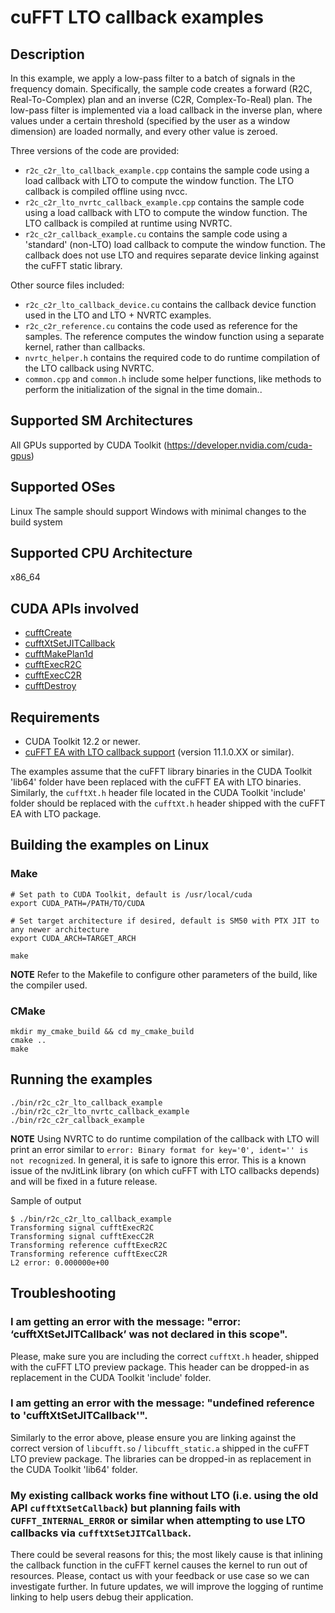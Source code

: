 # cuFFT LTO callback examples

## Description

In this example, we apply a low-pass filter to a batch of signals in the frequency domain. Specifically, the sample code creates a forward (R2C, Real-To-Complex) plan and an inverse (C2R, Complex-To-Real) plan. The low-pass filter is implemented via a load callback in the inverse plan, where values under a certain threshold (specified by the user as a window dimension) are loaded normally, and every other value is zeroed.

Three versions of the code are provided:
* `r2c_c2r_lto_callback_example.cpp` contains the sample code using a load callback with LTO to compute the window function. The LTO callback is compiled offline using nvcc.
* `r2c_c2r_lto_nvrtc_callback_example.cpp` contains the sample code using a load callback with LTO to compute the window function. The LTO callback is compiled at runtime using NVRTC.
* `r2c_c2r_callback_example.cu` contains the sample code using a 'standard' (non-LTO) load callback to compute the window function. The callback does not use LTO and requires separate device linking against the cuFFT static library.

Other source files included:
* `r2c_c2r_lto_callback_device.cu` contains the callback device function used in the LTO and LTO + NVRTC examples.
* `r2c_c2r_reference.cu` contains the code used as reference for the samples. The reference computes the window function using a separate kernel, rather than callbacks.
* `nvrtc_helper.h` contains the required code to do runtime compilation of the LTO callback using NVRTC.
* `common.cpp` and `common.h` include some helper functions, like methods to perform the initialization of the signal in the time domain..

## Supported SM Architectures

All GPUs supported by CUDA Toolkit (https://developer.nvidia.com/cuda-gpus)

## Supported OSes

Linux
The sample should support Windows with minimal changes to the build system

## Supported CPU Architecture

x86_64

## CUDA APIs involved
- [cufftCreate](https://docs.nvidia.com/cuda/cufft/index.html#function-cufftcreate)
- [cufftXtSetJITCallback]()
- [cufftMakePlan1d](https://docs.nvidia.com/cuda/cufft/index.html#function-cufftmakeplan1d)
- [cufftExecR2C](https://docs.nvidia.com/cuda/cufft/index.html#functions-cufftexecr2c-and-cufftexecd2z)
- [cufftExecC2R](https://docs.nvidia.com/cuda/cufft/index.html#functions-cufftexecc2r-and-cufftexecz2d)
- [cufftDestroy](https://docs.nvidia.com/cuda/cufft/index.html#function-cufftdestroy)

## Requirements
- CUDA Toolkit 12.2 or newer.
- [cuFFT EA with LTO callback support](https://developer.nvidia.com/cufftea) (version 11.1.0.XX or similar).

The examples assume that the cuFFT library binaries in the CUDA Toolkit 'lib64' folder have been replaced with the cuFFT EA with LTO binaries. Similarly, the `cufftXt.h` header file located in the CUDA Toolkit 'include' folder should be replaced with the `cufftXt.h` header shipped with the cuFFT EA with LTO package.

## Building the examples on Linux

### Make
```
# Set path to CUDA Toolkit, default is /usr/local/cuda
export CUDA_PATH=/PATH/TO/CUDA

# Set target architecture if desired, default is SM50 with PTX JIT to any newer architecture
export CUDA_ARCH=TARGET_ARCH

make
```
**NOTE** Refer to the Makefile to configure other parameters of the build, like the compiler used.

### CMake
```
mkdir my_cmake_build && cd my_cmake_build
cmake ..
make
```

## Running the examples
```
./bin/r2c_c2r_lto_callback_example
./bin/r2c_c2r_lto_nvrtc_callback_example
./bin/r2c_c2r_callback_example
```

**NOTE** Using NVRTC to do runtime compilation of the callback with LTO will print an error similar to `error: Binary format for key='0', ident='' is not recognized`. In general, it is safe to ignore this error. This is a known issue of the nvJitLink library (on which cuFFT with LTO callbacks depends) and will be fixed in a future release.

Sample of output

```
$ ./bin/r2c_c2r_lto_callback_example 
Transforming signal cufftExecR2C
Transforming signal cufftExecC2R
Transforming reference cufftExecR2C
Transforming reference cufftExecC2R
L2 error: 0.000000e+00
```

## Troubleshooting
### I am getting an error with the message: "error: ‘cufftXtSetJITCallback’ was not declared in this scope".
Please, make sure you are including the correct `cufftXt.h` header, shipped with the cuFFT LTO preview package. This header can be dropped-in as replacement in the CUDA Toolkit 'include' folder.

### I am getting an error with the message: "undefined reference to 'cufftXtSetJITCallback'".
Similarly to the error above, please ensure you are linking against the correct version of `libcufft.so` / `libcufft_static.a` shipped in the cuFFT LTO preview package. The libraries can be dropped-in as replacement in the CUDA Toolkit 'lib64' folder.

### My existing callback works fine without LTO (i.e. using the old API `cufftXtSetCallback`) but planning fails with `CUFFT_INTERNAL_ERROR` or similar when attempting to use LTO callbacks via `cufftXtSetJITCallback`.
There could be several reasons for this; the most likely cause is that inlining the callback function in the cuFFT kernel causes the kernel to run out of resources. Please, contact us with your feedback or use case so we can investigate further. In future updates, we will improve the logging of runtime linking to help users debug their application.


